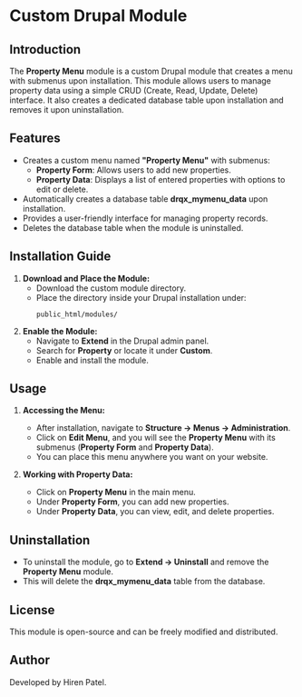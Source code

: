 # Custom Drupal Module

## Introduction
The **Property Menu** module is a custom Drupal module that creates a menu with submenus upon installation. This module allows users to manage property data using a simple CRUD (Create, Read, Update, Delete) interface. It also creates a dedicated database table upon installation and removes it upon uninstallation.

## Features
- Creates a custom menu named **"Property Menu"** with submenus:
  - **Property Form**: Allows users to add new properties.
  - **Property Data**: Displays a list of entered properties with options to edit or delete.
- Automatically creates a database table **drqx_mymenu_data** upon installation.
- Provides a user-friendly interface for managing property records.
- Deletes the database table when the module is uninstalled.

## Installation Guide
1. **Download and Place the Module:**
   - Download the custom module directory.
   - Place the directory inside your Drupal installation under:
     ```
     public_html/modules/
     ```
2. **Enable the Module:**
   - Navigate to **Extend** in the Drupal admin panel.
   - Search for **Property** or locate it under **Custom**.
   - Enable and install the module.

## Usage
1. **Accessing the Menu:**
   - After installation, navigate to **Structure -> Menus -> Administration**.
   - Click on **Edit Menu**, and you will see the **Property Menu** with its submenus (**Property Form** and **Property Data**).
   - You can place this menu anywhere you want on your website.

2. **Working with Property Data:**
   - Click on **Property Menu** in the main menu.
   - Under **Property Form**, you can add new properties.
   - Under **Property Data**, you can view, edit, and delete properties.

## Uninstallation
- To uninstall the module, go to **Extend -> Uninstall** and remove the **Property Menu** module.
- This will delete the **drqx_mymenu_data** table from the database.

## License
This module is open-source and can be freely modified and distributed.

## Author
Developed by Hiren Patel.
